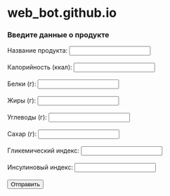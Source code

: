 # web_bot.github.io
<!DOCTYPE html>
<html lang="en">
<head>
    <meta charset="UTF-8">
    <meta name="viewport" content="width=device-width,
initial-scale=1.0">
    <title>Добавление продукта</title>
</head>
<body>
    <h3>Введите данные о продукте</h3>
    <form id="productForm">
        <label for="name">Название продукта:</label>
        <input type="text" id="name" name="name" required><br><br>
        <label for="calories">Калорийность (ккал):</label>
        <input type="number" id="calories" name="calories"
required><br><br>
        <label for="proteins">Белки (г):</label>
        <input type="number" id="proteins" name="proteins"
required><br><br>
        <label for="fats">Жиры (г):</label>
        <input type="number" id="fats" name="fats" required><br><br>
        <label for="carbs">Углеводы (г):</label>
        <input type="number" id="carbs" name="carbs"
required><br><br>
        <label for="sugar">Сахар (г):</label>
        <input type="number" id="sugar" name="sugar"
required><br><br>
        <label for="glycemic_index">Гликемический индекс:</label>
        <input type="number" id="glycemic_index"
name="glycemic_index" required><br><br>
        <label for="insulin_index">Инсулиновый индекс:</label>
        <input type="number" id="insulin_index" name="insulin_index"
required><br><br>
        <button type="button"
onclick="submitForm()">Отправить</button>
    </form>
    <script
src="https://telegram.org/js/telegram-web-app.js"></script>
    <script>
        function submitForm() {
            const data = {
                name: document.getElementById('name').value,
                calories: document.getElementById('calories').value,
                proteins: document.getElementById('proteins').value,
                fats: document.getElementById('fats').value,
                carbs: document.getElementById('carbs').value,
                sugar: document.getElementById('sugar').value,
                glycemic_index:
document.getElementById('glycemic_index').value,
                insulin_index:
document.getElementById('insulin_index').value,
            };
            Telegram.WebApp.sendData(JSON.stringify(data));
//Отправка данных в бот
        }
</script>
</body>
</html>
